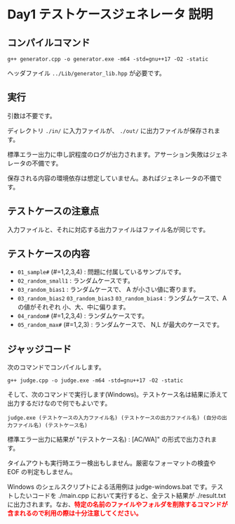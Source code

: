 # Day1 テストケースジェネレータ 説明


## コンパイルコマンド

```
g++ generator.cpp -o generator.exe -m64 -std=gnu++17 -O2 -static
```

ヘッダファイル `../Lib/generator_lib.hpp` が必要です。

## 実行

引数は不要です。

ディレクトリ `./in/` に入力ファイルが、 `./out/` に出力ファイルが保存されます。

標準エラー出力に申し訳程度のログが出力されます。アサーション失敗はジェネレータの不備です。

保存される内容の環境依存は想定していません。あればジェネレータの不備です。

## テストケースの注意点

入力ファイルと、それに対応する出力ファイルはファイル名が同じです。

## テストケースの内容

- `01_sample#` (#=1,2,3,4) : 問題に付属しているサンプルです。
- `02_random_small1` : ランダムケースです。
- `03_random_bias1` : ランダムケースで、 A が小さい値に寄ります。
- `03_random_bias2` `03_random_bias3` `03_random_bias4` : ランダムケースで、A の値がそれぞれ 小、大、中に偏ります。
- `04_random#` (#=1,2,3,4) : ランダムケースです。
- `05_random_max#` (#=1,2,3) : ランダムケースで、 N,L が最大のケースです。

## ジャッジコード

次のコマンドでコンパイルします。

```
g++ judge.cpp -o judge.exe -m64 -std=gnu++17 -O2 -static
```

そして、次のコマンドで実行します(Windows)。テストケース名は結果に添えて出力するだけなので何でもよいです。

```
judge.exe (テストケースの入力ファイル名) (テストケースの出力ファイル名) (自分の出力ファイル名) (テストケース名)
```

標準エラー出力に結果が "(テストケース名) : [AC/WA]" の形式で出力されます。

タイムアウトも実行時エラー検出もしません。厳密なフォーマットの検査や EOF の判定もしません。

Windows のシェルスクリプトによる活用例は judge-windows.bat です。テストしたいコードを ./main.cpp において実行すると、全テスト結果が ./result.txt に出力されます。なお、<font color="red">**特定の名前のファイルやフォルダを削除するコマンドが含まれるので利用の際は十分注意してください。**</font>
